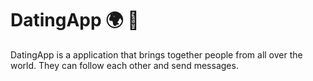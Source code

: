 # DatingApp :earth_africa: :couple:

DatingApp is a application that brings together people from all over the world. They can follow each other and send messages.
